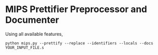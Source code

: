 # MIPS Prettifier Preprocessor and Documenter

Using all available features,
```shell
python mips.py --prettify --replace --identifiers --locals --docs YOUR_INPUT_FILE.s
```